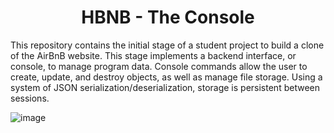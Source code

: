 <center> <h1>HBNB - The Console</h1> </center>

This repository contains the initial stage of a student project to build a clone of the AirBnB website. This stage implements a backend interface, or console, to manage program data. Console commands allow the user to create, update, and destroy objects, as well as manage file storage. Using a system of JSON serialization/deserialization, storage is persistent between sessions.

![image](https://github.com/Khawla2004bk/alx-low_level_programming/assets/125459327/06832eff-b482-43a8-9de4-6782d24a79b1)

